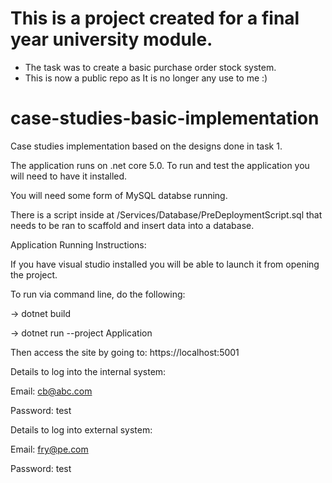 # This is a project created for a final year university module.
- The task was to create a basic purchase order stock system.
- This is now a public repo as It is no longer any use to me :) 

# case-studies-basic-implementation
Case studies implementation based on the designs done in task 1.

The application runs on .net core 5.0. To run and test the application you will need to have it installed. 

You will need some form of MySQL databse running.

There is a script inside at /Services/Database/PreDeploymentScript.sql that needs to be ran to scaffold and insert data into a database.

Application Running Instructions:

If you have visual studio installed you will be able to launch it from opening the project. 

To run via command line, do the following:

-> dotnet build 

-> dotnet run --project Application 

Then access the site by going to: https://localhost:5001

Details to log into the internal system:

Email: cb@abc.com

Password: test


Details to log into external system:

Email: fry@pe.com

Password: test
